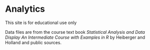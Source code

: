 # Analytics
This site is for educational use only 
<p></p>
Data files are from the course text book <em>Statistical Analysis and Data Display An Intermediate Course with Examples in R</em> by Heiberger and Holland and public sources.
